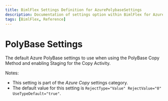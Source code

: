 ```yaml
---
title: BimlFlex Settings Definition for AzurePolybaseSettings
description: Documentation of settings option within BimlFlex for AzurePolybaseSettings
tags: [BimlFlex, Reference]
---
```


# PolyBase Settings

The default Azure PolyBase settings to use when using the PolyBase Copy Method and enabling Staging for the Copy Activity.

Notes:

* This setting is part of the *Azure Copy* settings category.
* The default value for this setting is `RejectType="Value" RejectValue="0" UseTypeDefault="true"`.
